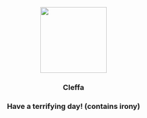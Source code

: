 <p align="center">
    <img src="https://raw.githubusercontent.com/PokeAPI/sprites/master/sprites/pokemon/173.png" width="150" height="150">
</p>
<h3 align="center"> <b>Cleffa</b></h3>
<h3 align="center">Have a terrifying day! (contains irony)</h3>
